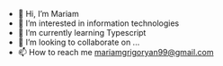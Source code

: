 - 👋 Hi, I’m Mariam
- 👀 I’m interested in information technologies
- 🌱 I’m currently learning Typescript
- 💞️ I’m looking to collaborate on ...
- 📫 How to reach me mariamgrigoryan99@gmail.com

<!---
mariamgri22/mariamgri22 is a ✨ special ✨ repository because its `README.md` (this file) appears on your GitHub profile.
You can click the Preview link to take a look at your changes.
--->
